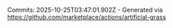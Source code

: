 Commits: 2025-10-25T03:47:01.902Z - Generated via https://github.com/marketplace/actions/artificial-grass
<br>
